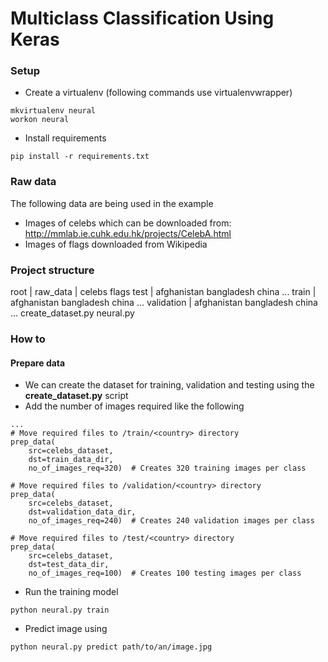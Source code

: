 # Multiclass Classification Using Keras

### Setup

* Create a virtualenv (following commands use virtualenvwrapper)

```
mkvirtualenv neural
workon neural
```

* Install requirements

```
pip install -r requirements.txt
```

### Raw data

The following data are being used in the example

* Images of celebs which can be downloaded from: http://mmlab.ie.cuhk.edu.hk/projects/CelebA.html
* Images of flags downloaded from Wikipedia

### Project structure

root
  |
  raw_data
    |
    celebs
    flags
    test
      |
      afghanistan
      bangladesh
      china
      ...
    train
      |
      afghanistan
      bangladesh
      china
      ...
    validation
      |
      afghanistan
      bangladesh
      china
      ...
  create_dataset.py
  neural.py


### How to

#### Prepare data

* We can create the dataset for training, validation and testing using the **create_dataset.py** script
* Add the number of images required like the following

```
...
# Move required files to /train/<country> directory
prep_data(
    src=celebs_dataset,
    dst=train_data_dir,
    no_of_images_req=320)  # Creates 320 training images per class

# Move required files to /validation/<country> directory
prep_data(
    src=celebs_dataset,
    dst=validation_data_dir,
    no_of_images_req=240)  # Creates 240 validation images per class

# Move required files to /test/<country> directory
prep_data(
    src=celebs_dataset,
    dst=test_data_dir,
    no_of_images_req=100)  # Creates 100 testing images per class
```

* Run the training model

```
python neural.py train
```

* Predict image using

```
python neural.py predict path/to/an/image.jpg
```
